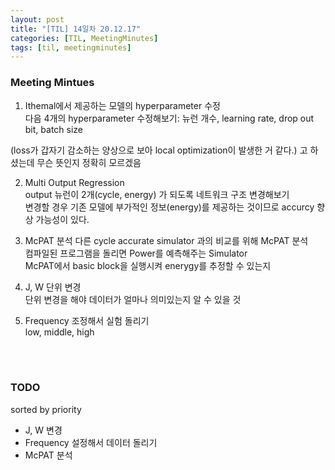 ```yaml
---
layout: post
title: "[TIL] 14일차 20.12.17"
categories: [TIL, MeetingMinutes]
tags: [til, meetingminutes]
---
```


### Meeting Mintues
1) Ithemal에서 제공하는 모델의 hyperparameter 수정
<br>다음 4개의 hyperparameter 수정해보기: 뉴런 개수, learning rate, drop out bit, batch size

(loss가 갑자기 감소하는 양상으로 보아 local optimization이 발생한 거 같다.) 고 하셨는데 무슨 뜻인지 정확히 모르겠음

2) Multi Output Regression
<br> output 뉴런이 2개(cycle, energy) 가 되도록 네트워크 구조 변경해보기
<br>변경할 경우 기존 모델에 부가적인 정보(energy)를 제공하는 것이므로 accurcy 향상 가능성이 있다.

3) McPAT 분석
다른 cycle accurate simulator 과의 비교를 위해 McPAT 분석
<br>컴파일된 프로그램을 돌리면 Power를 예측해주는 Simulator
<br>McPAT에서 basic block을 실행시켜 enerygy를 추정할 수 있는지
 
4) J, W 단위 변경
<br>단위 변경을 해야 데이터가 얼마나 의미있는지 알 수 있을 것

5) Frequency 조정해서 실험 돌리기
<br>low, middle, high

<br><br>
### TODO
sorted by priority
* J, W 변경
* Frequency 설정해서 데이터 돌리기
* McPAT 분석

